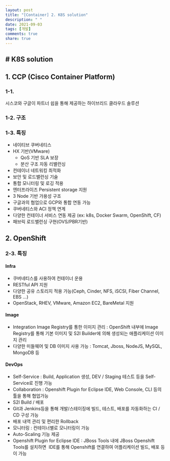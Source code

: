 ```yaml
---
layout: post
title: "[Container] 2. K8S solution"
description: " "
date: 2021-09-03
tags: [개발]
comments: true
share: true
---
```



## # K8S solution

## 1. CCP (Cisco Container Platform)

### 1-1. 

시스코와 구글이 파트너 쉽을 통해 제공하는 하이브리드 클라우드 솔루션

### 1-2. 구조

### 1-3. 특징

- 네이티브 쿠버네티스
- HX 기반(VMware)
  - QoS 기반 SLA 보장
  - 분산 구조 자동 리밸런싱
- 컨테이너 네트워킹 최적화
- 보안 및 로드밸런싱 기술
- 통합 모니터링 및 로깅 적용
- 엔터프라이즈 Persistent storage 지원
- 3 Node 기반 가용성 구조
- 구글과의 협업으로 GCP와 통합 연동 가능
- 쿠버네티스와 ACI 정책 연계
- 다양한 컨테이너 서비스 연동 제공 (ex: k8s, Docker Swarm, OpenShift, CF)
- 패브릭 로드밸런싱 구현(OVS/PBR기반)



## 2. OpenShift

### 2-3. 특징

#### Infra

- 쿠버네티스를 사용하여 컨테이너 운용
- RESTful API 지원
- 다양한 공유 스토리지 적용 가능(Ceph, Cinder, NFS, iSCSI, Fiber Channel, EBS ...)
- OpenStack, RHEV, VMware, Amazon EC2, BareMetal 지원

#### Image

- Integration Image Registry를 통한 이미지 관리 : OpenShift 내부에 Image Registry를 통해 기본 이미지 및 S2I Builder에 의해 생성되는 애플리케이션 이미지 관리
- 다양한 미들웨어 및 DB 이미지 사용 가능 : Tomcat, Jboss, NodeJS, MySQL, MongoDB 등

#### DevOps

- Self-Service : Build, Application 생성, DEV / Staging 테스트 등을 Self-Service로 진행 가능
- Collaboration : Openshift Plugin for Eclipse IDE, Web Console, CLI 등의 툴을 통해 협업가능 
- S2I Build / 배포 
- Git과 Jenkins등을 통해 개발/스테이징에 빌드, 테스트, 배포를 자동화하는 CI / CD 구성 가능
- 배포 내역 관리 및 편리한 Rollback
- 모니터링 : 컨테이너별로 모니터링이 가능
- Auto-Scaling 기능 제공
- Openshift Plugin for Eclipse IDE : JBoss Tools 내에 JBoss Openshift Tools를 설치하면  IDE를 통해 Openshift를 연결하여 어플리케이션 빌드, 배포 등이 가능

